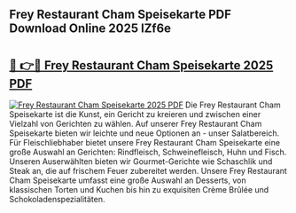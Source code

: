 ## Frey Restaurant Cham Speisekarte PDF Download Online 2025 lZf6e

# <h2><a href="http://gcd3eet.nevu.top/?p=Frey+Restaurant+Cham+Speisekarte">🔗 👉🔴 Frey Restaurant Cham Speisekarte 2025 PDF</a></h2>

[![Frey Restaurant Cham Speisekarte 2025 PDF](https://i.imgur.com/dBaPXMq.png)](http://gcd3eet.nevu.top/?p=Frey+Restaurant+Cham+Speisekarte)
Die Frey Restaurant Cham Speisekarte ist die Kunst, ein Gericht zu kreieren und zwischen einer Vielzahl von Gerichten zu wählen. Auf unserer Frey Restaurant Cham Speisekarte bieten wir leichte und neue Optionen an - unser Salatbereich. Für Fleischliebhaber bietet unsere Frey Restaurant Cham Speisekarte eine große Auswahl an Gerichten: Rindfleisch, Schweinefleisch, Huhn und Fisch. Unseren Auserwählten bieten wir Gourmet-Gerichte wie Schaschlik und Steak an, die auf frischem Feuer zubereitet werden. Unsere Frey Restaurant Cham Speisekarte umfasst eine große Auswahl an Desserts, von klassischen Torten und Kuchen bis hin zu exquisiten Crème Brûlée und Schokoladenspezialitäten.
